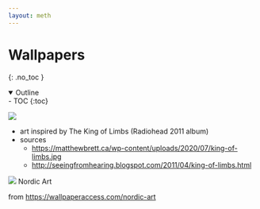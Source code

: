 ```yaml
---
layout: meth
---
```

# Wallpapers
{: .no_toc }

<details open markdown="block">
  <summary>
    Outline
  </summary>
- TOC
{:toc}
</details>

![](https://i.imgur.com/PL0uaEL.jpg)

- art inspired by The King of Limbs (Radiohead 2011 album) 
- sources
	- <https://matthewbrett.ca/wp-content/uploads/2020/07/king-of-limbs.jpg>
	- <http://seeingfromhearing.blogspot.com/2011/04/king-of-limbs.html>

![](https://i.imgur.com/coQar3e.jpg)
Nordic Art

from <https://wallpaperaccess.com/nordic-art>